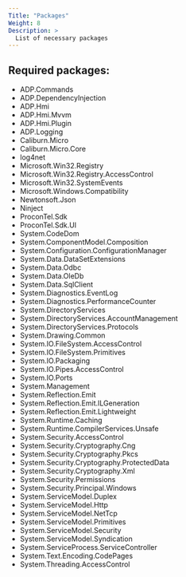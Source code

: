 ```yaml
---
Title: "Packages"
Weight: 8
Description: >
  List of necessary packages
---
```

## Required packages:

- ADP.Commands
- ADP.DependencyInjection
- ADP.Hmi
- ADP.Hmi.Mvvm
- ADP.Hmi.Plugin
- ADP.Logging
- Caliburn.Micro
- Caliburn.Micro.Core
- log4net
- Microsoft.Win32.Registry
- Microsoft.Win32.Registry.AccessControl
- Microsoft.Win32.SystemEvents
- Microsoft.Windows.Compatibility
- Newtonsoft.Json
- Ninject
- ProconTel.Sdk
- ProconTel.Sdk.UI
- System.CodeDom
- System.ComponentModel.Composition
- System.Configuration.ConfigurationManager
- System.Data.DataSetExtensions
- System.Data.Odbc
- System.Data.OleDb
- System.Data.SqlClient
- System.Diagnostics.EventLog
- System.Diagnostics.PerformanceCounter
- System.DirectoryServices
- System.DirectoryServices.AccountManagement
- System.DirectoryServices.Protocols
- System.Drawing.Common
- System.IO.FileSystem.AccessControl
- System.IO.FileSystem.Primitives
- System.IO.Packaging
- System.IO.Pipes.AccessControl
- System.IO.Ports
- System.Management
- System.Reflection.Emit
- System.Reflection.Emit.ILGeneration
- System.Reflection.Emit.Lightweight
- System.Runtime.Caching
- System.Runtime.CompilerServices.Unsafe
- System.Security.AccessControl
- System.Security.Cryptography.Cng
- System.Security.Cryptography.Pkcs
- System.Security.Cryptography.ProtectedData
- System.Security.Cryptography.Xml
- System.Security.Permissions
- System.Security.Principal.Windows
- System.ServiceModel.Duplex
- System.ServiceModel.Http
- System.ServiceModel.NetTcp
- System.ServiceModel.Primitives
- System.ServiceModel.Security
- System.ServiceModel.Syndication
- System.ServiceProcess.ServiceController
- System.Text.Encoding.CodePages
- System.Threading.AccessControl